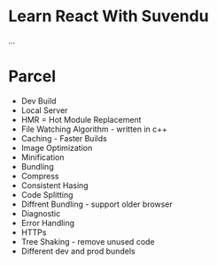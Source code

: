 # Learn React With Suvendu

...
# Parcel
- Dev Build
- Local Server
- HMR = Hot Module Replacement
- File Watching Algorithm - written in c++
- Caching - Faster Builds
- Image Optimization
- Minification
- Bundling
- Compress
- Consistent Hasing
- Code Splitting
- Diffrent Bundling - support older browser 
- Diagnostic
- Error Handling
- HTTPs
- Tree Shaking - remove unused code
- Different dev and prod bundels